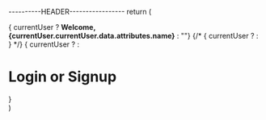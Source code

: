 <!-- Login -----------------
import React from 'react'; 
import axios from 'axios';
import history from '../../history';

class Login extends React.Component {
  // constructor(props) {
  //   super(props)

  //   this.state = {
  //     email: '', 
  //     password: '', 
  //     loginErrors: '', 
  //     user: {}, 
  //     token: ''
  //   }
  // }

  handleOnChange = (event) => {
    const { value, name } = event.target; 
    this.setState({
      [name]: value
    })
  }

  login = (params) => {
  const res = fetch('http://localhost:3001/login', {
      method: 'POST', 
      headers: { 
        'Content-Type': 'application/json' 
      }, 
      body: JSON.stringify(params)
     })
  }

  getJWTToken = async(params) => {
    const resToken = await fetch('http://localhost:3001/login', { method: 'POST', headers: { 'Content-Type': 'application/json', 'Accept': 'application/json' }, body: JSON.stringify(params) }).then(res => res.headers.get('authorization'))
    return resToken
  }



  handleOnSubmit = async(event) => {
    event.preventDefault();
    const { email, password } = this.state;
    const params = {
      user: {email, password}
    }
  }

  render() {
    return(
      <div className="ui container">
        <div className="row">
          <div className="col-md-8 col-md-offset-2">
            <div className="panel panel-default">
              <div className="panel-body">
              <form className="ui form" onSubmit={this.handleOnSubmit}>
                <div className="field">
                  <label>Email:</label>
                  <input type="text" placeholder="Email" value={this.state.email} name="email" onChange={this.handleOnChange} />
                </div>
                <div className="field">
                  <label>Password:</label>
                  <input type="password" placeholder="password" value={this.state.password} name="password" onChange={this.handleOnChange}/>
                </div>
                <button type="submit" className="ui button primary">Submit</button>
              </form>
              </div>
            </div>
          </div>
        </div>
      </div>
    )
  }
}

export default Login; -->












<!-- 
const Header = ({ currentUser }) => {
  if (!currentUser) {
    return <Login />
  } else {
  return(
    <div className="ui secondary pointing menu"> 
      <Link to="/" className="item">
        Home
      </Link>
      <Link to="/lists" className="item">
        Lists
      </Link>
      <div className="">
       <strong>Welcome, {currentUser.currentUser.data.attributes.name}</strong> 
      </div>
      <div className="right menu">
        <Logout />
      </div>
    </div>
  )
  }
} -->













----------HEADER-----------------
return (
    <div className="ui pointer menu">
      { currentUser ? <strong>Welcome, {currentUser.currentUser.data.attributes.name}</strong> : ""}
      {/* { currentUser ? <Logout/> : <Login/> } */}
      { currentUser ? <Logout /> : 
        <div>
          <h1><Link to='/login'>Login</Link> or <Link to='/signup'>Signup</Link></h1>
        </div>
      }
    </div>
  )